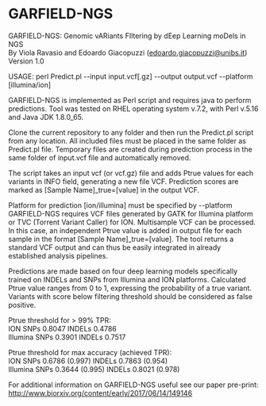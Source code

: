 # GARFIELD-NGS
GARFIELD-NGS: Genomic vARiants FIltering by dEep Learning moDels in NGS
<br> By Viola Ravasio and Edoardo Giacopuzzi (edoardo.giacopuzzi@unibs.it)
Version 1.0

USAGE: perl Predict.pl --input input.vcf[.gz] --output output.vcf --platform [illumina/ion]

GARFIELD-NGS is implemented as Perl script and requires java to perform predictions. Tool was tested on RHEL operating system v.7.2, with Perl v.5.16 and Java JDK 1.8.0_65. 

Clone the current repository to any folder and then run the Predict.pl script from any location. All included files must be placed in the same folder as Predict.pl file. Temporary files are created during prediction process in the same folder of input.vcf file and automatically removed.

The script takes an input vcf (or vcf.gz) file and adds Ptrue values for each variants in INFO field, generating a new file VCF. Prediction scores are marked as [Sample Name]_true=[value] in the output VCF. 

Platform for prediction [ion/illumina] must be specified by --platform
GARFIELD-NGS requires VCF files generated by GATK for Illumina platform or TVC (Torrent Variant Caller) for ION. Multisample VCF can be processed. In this case, an independent Ptrue value is added in output file for each sample in the format [Sample Name]_true=[value].
The tool returns a standard VCF output and can thus be easily integrated in already established analysis pipelines.

Predictions are made based on four deep learning models specifically trained on INDELs and SNPs from Illumina and ION platforms. Calculated Ptrue value ranges from 0 to 1, expressing the probability of a true variant.
Variants with score below filtering threshold should be considered as false positive. 

Ptrue threshold for > 99% TPR:
<br><bold>ION</bold> SNPs 0.8047  INDELs 0.4786
<br><bold>Illumina</bold> SNPs 0.3901 INDELs 0.7517

Ptrue threshold for max accuracy (achieved TPR):
<br><bold>ION</bold> SNPs 0.6786 (0.997)  INDELs 0.7863 (0.954)
<br><bold>Illumina</bold> SNPs 0.3644 (0.995) INDELs 0.8021 (0.978)

For additional information on GARFIELD-NGS useful see our paper pre-print:
http://www.biorxiv.org/content/early/2017/06/14/149146
